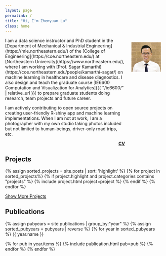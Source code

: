 ```yaml
---
layout: page
permalink: /
title: "Hi, I'm Zhenyuan Lu"
class: home
---
```


<div class="columns" markdown="1">

<div class="intro" markdown="1">
I am a data science instructor and PhD student in the [Department of Mechanical & Industrial Engineering](https://mie.northeastern.edu/) of the [College of Engineering](https://coe.northeastern.edu/) at [Northeastern University](https://www.northeastern.edu/), where I am working with [Prof. Sagar Kamarthi](https://coe.northeastern.edu/people/kamarthi-sagar/) on machine learning in healthcare and disease diagnostics. I also design and teach the graduate course [IE6600 Computation and Visualization for Analytics]({{ "/ie6600/" | relative_url }}) to prepare graduate students doing research, team projects and future career.

I am actively contributing to open source projects on creating user-friendly R-shiny app and machine learning implementations. When I am not at work, I am a photographer with my own studio taking photos included but not limited to human-beings, driver-only road trips, etc.

<p>
<span class="social-buttons">
  <span class="item">
    <a href="mailto:{{ site.email }}" target="_blank">
      <i class="fas fa-envelope"></i>
    </a>
    <a href="https://github.com/zhenyuanlu" target="_blank">
      <i class="fab fa-github"></i>
    </a>
    <a href="https://www.linkedin.com/in/zhenyuanlu/" target="_blank">
      <i class="fab fa-linkedin-in"></i>
    </a>
  </span>
</span>

<span style="float: right">
  <a href="{{ '/cv/' | relative_url }}" target="_blank">
    <i class="far fa-file-pdf"></i>
    <b>CV</b>
  </a>
</span>
</p>



</div>

<div class="me" markdown="1">
<picture>

  <img src='/assets/img/staff/z.jpg'
    alt='Zhenyuan Lu'/>
</picture>



</div>

</div>



## Projects

<div class="featured-projects">

  {% assign sorted_projects = site.posts | sort: 'highlight' %}
  {% for project in sorted_projects%}
    {% if project.highlight and project.categories contains "projects" %}
      {% include project.html project=project %}
    {% endif %}
  {% endfor %}
</div>
<a href="{{ "/projects/" | relative_url }}" class="button">
  <i class="fas fa-chevron-circle-right"></i>
  Show More Projects
</a>

<!--## Tutorials

<div class="featured-tutorials">
  {% assign sorted_projects = site.posts | sort: 'highlight' %}
  {% for project in sorted_projects %}
    {% if project.highlight and project.categories contains "tutorials" %}
      {% include project.html project=project %}
    {% endif %}
  {% endfor %}
</div>
<a href="{{ "/projects/" | relative_url }}" class="button">
  <i class="fas fa-chevron-circle-right"></i>
  Show More Tutorials
</a>-->


<!--## Professional Experience
<div id="experience-section" class="tabbed-section">
  {% include experience.html %}
</div>-->


## Publications
<div class="pubs">
{% assign pubyears = site.publications | group_by:"year"  %}
{% assign sorted_pubyears = pubyears | reverse %}
{% for year in sorted_pubyears %}
{{ year.name }}

{% for pub in year.items %}
  {% include publication.html pub=pub %}
{% endfor %}
{% endfor %}
</div>
